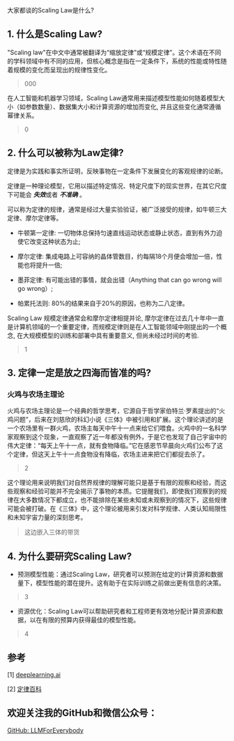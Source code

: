 大家都谈的Scaling Law是什么?
## 1. 什么是Scaling Law?
"Scaling law"在中文中通常被翻译为“缩放定律”或“规模定律”。这个术语在不同的学科领域中有不同的应用，但核心概念是指在一定条件下，系统的性能或特性随着规模的变化而呈现出的规律性变化。

>000

在人工智能和机器学习领域，Scaling Law通常用来描述模型性能如何随着模型大小（如参数数量）、数据集大小和计算资源的增加而变化, 并且这些变化通常遵循幂律关系。


>0 


## 2. 什么可以被称为Law定律?
定律是为实践和事实所证明，反映事物在一定条件下发展变化的客观规律的论断。

定律是一种理论模型，它用以描述特定情况、特定尺度下的现实世界，在其它尺度下可能会 ***失效***或者 ***不准确*** 。

可以称为定律的规律，通常是经过大量实验验证，被广泛接受的规律，如牛顿三大定律、摩尔定律等。

- 牛顿第一定律:  一切物体总保持匀速直线运动状态或静止状态，直到有外力迫使它改变这种状态为止;

- 摩尔定律: 集成电路上可容纳的晶体管数目，约每隔18个月便会增加一倍，性能也将提升一倍;

- 墨菲定律: 有可能出错的事情，就会出错（Anything that can go wrong will go wrong）;

- 帕累托法则: 80%的结果来自于20%的原因，也称为二八定律。

Scaling Law 规模定律通常会和摩尔定律相提并论, 摩尔定律在过去几十年中一直是计算机领域的一个重要定律，而规模定律则是在人工智能领域中刚提出的一个概念, 在大规模模型的训练和部署中具有重要意义, 但尚未经过时间的考验.

>1

## 3. 定律一定是放之四海而皆准的吗?

### 火鸡与农场主理论

火鸡与农场主理论是一个经典的哲学思考，它源自于哲学家伯特兰·罗素提出的“火鸡问题”，后来在刘慈欣的科幻小说《三体》中被引用和扩展。这个理论讲述的是一个农场里有一群火鸡，农场主每天中午十一点来给它们喂食。火鸡中的一名科学家观察到这个现象，一直观察了近一年都没有例外，于是它也发现了自己宇宙中的伟大定律：“每天上午十一点，就有食物降临。”它在感恩节早晨向火鸡们公布了这个定律，但这天上午十一点食物没有降临，农场主进来把它们都捉去杀了。

>2

这个理论用来说明我们对自然界规律的理解可能只是基于有限的观察和经验，而这些观察和经验可能并不完全揭示了事物的本质。它提醒我们，即使我们观察到的规律在大多数情况下都成立，也不能排除在某些未知或未观察到的情况下，这些规律可能会被打破。在《三体》中，这个理论被用来引发对科学规律、人类认知局限性和未知宇宙力量的深刻思考。

> 这边嵌入三体的带货


## 4. 为什么要研究Scaling Law?

- 预测模型性能：通过Scaling Law，研究者可以预测在给定的计算资源和数据量下，模型性能的潜在提升。这有助于在实际训练之前做出更有信息的决策。

>3

- 资源优化：Scaling Law可以帮助研究者和工程师更有效地分配计算资源和数据，以在有限的预算内获得最佳的模型性能。

>4


## 参考

<div id="refer-anchor-1"></div>


[1] [deeplearning.ai](https://www.deeplearning.ai/courses/generative-ai-with-llms/)

[2] [定律百科](https://baike.baidu.com/item/%E5%AE%9A%E5%BE%8B/2076576)

## 欢迎关注我的GitHub和微信公众号：

[GitHub: LLMForEverybody](https://github.com/luhengshiwo/LLMForEverybody)




